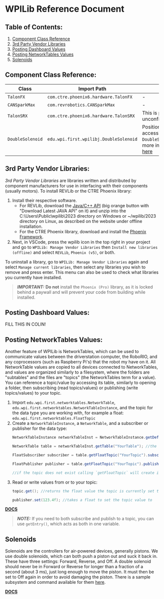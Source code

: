 # WPILib Reference Document

## Table of Contents:

1. [Component Class Reference](#component-class-reference)
2. [3rd Party Vendor Libraries](#3rd-party-vendor-libraries)
3. [Posting Dashboard Values](#posting-dashboard-values) 
4. [Posting NetworkTables Values](#posting-networktables-values)
5. [Solenoids](#solenoids)

## Component Class Reference:

|Class|Import Path|Notes|
|-|-|-|
|`TalonFX`|`com.ctre.phoenix6.hardware.TalonFX`|-|
|`CANSparkMax`|`com.revrobotics.CANSparkMax`|-|
|`TalonSRX`|`com.ctre.phoenix6.hardware.TalonSRX`|This is probably right, unconfirmed|
|`DoubleSolenoid`|`edu.wpi.first.wpilibj.DoubleSolenoid`|Positions are accessible at `DoubleSolenoid.Value`; more info available [here](#solenoids)|

## 3rd Party Vendor Libraries:

*3rd Party Vendor Libraries* are libraries written and distributed by component manufacturers for use in interfacing with their components (usually motors). To install REVLib or the CTRE Phoenix library:

1. Install their respective software. 
	- For REVLib, download the [Java/C++ API](https://docs.revrobotics.com/sparkmax/software-resources/spark-max-api-information#c++-and-java) (big orange button with "Download Latest JAVA API" on it) and unzip into the C:\Users\Public\wpilib\2023 directory on Windows or ~/wpilib/2023 directory on Linux, as described on the website under offline installation. 
	- For the CTRE Phoenix library, download and install the [Phoenix Framework](https://store.ctr-electronics.com/software/).
2. Next, in VSCode, press the wpilib icon in the top right in your project and go to `WPILib: Manage Vendor Libraries` then `Install new libraries (offline)` and select `REVLib`, `Phoenix (v5)`, or both.

To uninstall a library, go to `WPILib: Manage Vendor Libraries` again and select `Manage current libraries`, then select any libraries you wish to remove and press enter. This menu can also be used to check what libraries you currently have installed.

> ***IMPORTANT:*** **Do not** install the `Phoenix (Pro)` library, as it is locked behind a paywall and will prevent your code from building while installed.

## Posting Dashboard Values:

FILL THIS IN COLIN!

## Posting NetworkTables Values:

Another feature of WPILib is NetworkTables, which can be used to communicate values between the driverstation computer, the RoboRIO, and any coprocessors (such as Raspberry Pi's) that the robot my have on it. All NetworkTable values are copied to all devices connected to NetworkTables, and values are organized similarly to a filesystem, where the folders are "subtables" and the files are "topics" (the NetworkTables term for a value). You can reference a topic/value by accessing its table, similarly to opening a folder, then subscribing (read topics/values) or publishing (write topics/values) to your topic.

1. Import `edu.wpi.first.networktables.NetworkTable`, `edu.wpi.first.networktables.NetworkTableInstance`, and the topic for the data type you are working with, for example a float: `edu.wpi.first.networktables.FloatTopic`
2. Create a `NetworkTableInstance`, a `NetworkTable`, and a subscriber or publisher for the data type:
	```java
	NetworkTableInstance networkTableInst = NetworkTableInstance.getDefault(); //the default networktables network, which is the one the RoboRIO and DriverStation are connected to

	NetworkTable table = networkTableInst.getTable("YourTable"); //the table to be used, if it does not exist this will create it

	FloatSubscriber subscriber = table.getFloatTopic("YourTopic").subscribe(0.0f); //get the topic within the table to be read, then subscribe to it; the `subscribe` parameter sets the default value in case the topic is empty (read)

	FloatPublisher publisher = table.getFloatTopic("YourTopic").publish(); //publish to the same topic as above (write)

	//if the topic does not exist calling `getFloatTopic` will create it
	```
3. Read or write values from or to your topic:
	```java
	topic.get(); //returns the float value the topic is currently set to

	publisher.set(123.4f); //takes a float to set the topic value to
	```

 [**DOCS**](https://docs.wpilib.org/en/stable/docs/software/networktables/tables-and-topics.html)

> ***NOTE:*** If you need to both subscribe and publish to a topic, you can use `getEntry()`, which acts as both in one variable.


## Solenoids

Solenoids are the controllers for air-powered devices, generally pistons. We use double solenoids, which can both push a piston out and suck it back in. These have three settings: Forward, Reverse, and Off. A double solenoid should never be in Forward or Reverse for longer than a fraction of a second (about 3 ms), just long enough to move the piston. It must then be set to Off again in order to avoid damaging the piston. There is a sample subsystem and command available for them [here](command_based#generalized-solenoid-subsystem-and-command).

[**DOCS**](https://docs.wpilib.org/en/stable/docs/software/hardware-apis/pneumatics/pneumatics.html)
